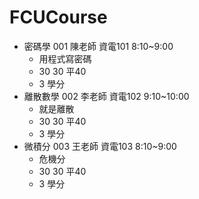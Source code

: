 # FCUCourse
* 密碼學 001 陳老師 資電101 8:10~9:00
  * 用程式寫密碼
  * 30 30 平40
  * 3 學分
* 離散數學 002 李老師 資電102 9:10~10:00
  * 就是離散
  * 30 30 平40
  * 3 學分
* 微積分 003 王老師 資電103 8:10~9:00
  * 危機分
  * 30 30 平40
  * 3 學分

